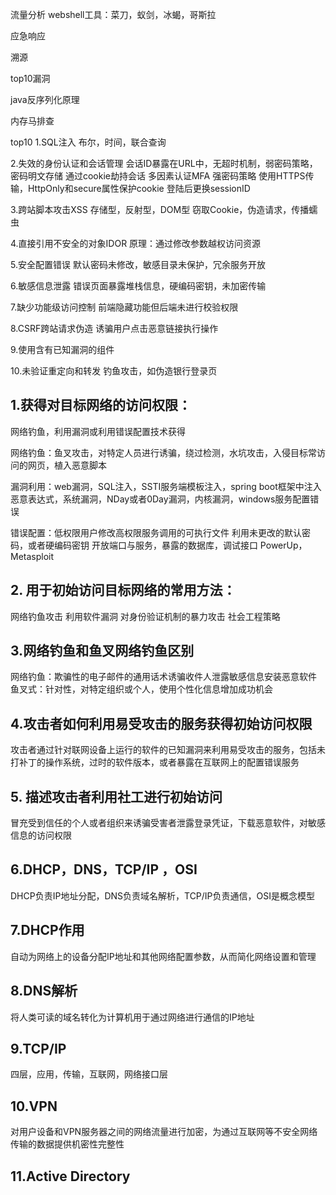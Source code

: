 流量分析
webshell工具：菜刀，蚁剑，冰蝎，哥斯拉

应急响应

溯源

top10漏洞

java反序列化原理

内存马排查




top10
1.SQL注入
布尔，时间，联合查询


2.失效的身份认证和会话管理
会话ID暴露在URL中，无超时机制，弱密码策略，密码明文存储
通过cookie劫持会话
多因素认证MFA 强密码策略
使用HTTPS传输，HttpOnly和secure属性保护cookie
登陆后更换sessionID

3.跨站脚本攻击XSS
存储型，反射型，DOM型
窃取Cookie，伪造请求，传播蠕虫

4.直接引用不安全的对象IDOR
原理：通过修改参数越权访问资源

5.安全配置错误
默认密码未修改，敏感目录未保护，冗余服务开放

6.敏感信息泄露
错误页面暴露堆栈信息，硬编码密钥，未加密传输

7.缺少功能级访问控制
前端隐藏功能但后端未进行校验权限

8.CSRF跨站请求伪造
诱骗用户点击恶意链接执行操作

9.使用含有已知漏洞的组件

10.未验证重定向和转发
钓鱼攻击，如伪造银行登录页


## 1.获得对目标网络的访问权限：
网络钓鱼，利用漏洞或利用错误配置技术获得

网络钓鱼：鱼叉攻击，对特定人员进行诱骗，绕过检测，水坑攻击，入侵目标常访问的网页，植入恶意脚本

漏洞利用：web漏洞，SQL注入，SSTI服务端模板注入，spring boot框架中注入恶意表达式，系统漏洞，NDay或者0Day漏洞，内核漏洞，windows服务配置错误

错误配置：低权限用户修改高权限服务调用的可执行文件
利用未更改的默认密码，或者硬编码密钥
开放端口与服务，暴露的数据库，调试接口
PowerUp，Metasploit


## 2. 用于初始访问目标网络的常用方法：
网络钓鱼攻击
利用软件漏洞
对身份验证机制的暴力攻击
社会工程策略

## 3.网络钓鱼和鱼叉网络钓鱼区别

网络钓鱼：欺骗性的电子邮件的通用话术诱骗收件人泄露敏感信息安装恶意软件
鱼叉式：针对性，对特定组织或个人，使用个性化信息增加成功机会

## 4.攻击者如何利用易受攻击的服务获得初始访问权限
攻击者通过针对联网设备上运行的软件的已知漏洞来利用易受攻击的服务，包括未打补丁的操作系统，过时的软件版本，或者暴露在互联网上的配置错误服务

## 5. 描述攻击者利用社工进行初始访问

冒充受到信任的个人或者组织来诱骗受害者泄露登录凭证，下载恶意软件，对敏感信息的访问权限

## 6.DHCP，DNS，TCP/IP ，OSI
DHCP负责IP地址分配，DNS负责域名解析，TCP/IP负责通信，OSI是概念模型


## 7.DHCP作用
自动为网络上的设备分配IP地址和其他网络配置参数，从而简化网络设置和管理

## 8.DNS解析

将人类可读的域名转化为计算机用于通过网络进行通信的IP地址

## 9.TCP/IP
四层，应用，传输，互联网，网络接口层

## 10.VPN
对用户设备和VPN服务器之间的网络流量进行加密，为通过互联网等不安全网络传输的数据提供机密性完整性


## 11.Active Directory

